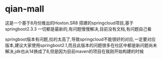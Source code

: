 # qian-mall  

这是一个基于8月份推出的Hoxton.SR8  搭建的springcloud项目,基于springboot2.3.3 一切都是最新的,有问题慢慢解决,目前没有文档,有问题自己看

springboot版本有问题,拉的太高了,导致springcloud不能很好的对应,一定要对应版本,建议大家使用springboot2.1,而且此版本的问题很多在社区中都是新问题尚未解决,jdk也从14换成了8,但是因为目前maven的项目在我刚开始构建的时候
